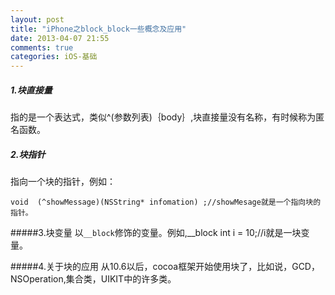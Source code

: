 ```yaml
---
layout: post
title: "iPhone之block_block一些概念及应用"
date: 2013-04-07 21:55
comments: true
categories: iOS-基础
---
```



##### 1.块直接量
指的是一个表达式，类似^(参数列表)｛body｝,块直接量没有名称，有时候称为匿名函数。
##### 2.块指针
指向一个块的指针，例如：

```objc
void  (^showMessage)(NSString* infomation) ;//showMesage就是一个指向块的指针。
```

#####3.块变量
以`__block`修饰的变量。例如,__block int i = 10;//i就是一块变量。

#####4.关于块的应用
从10.6以后，cocoa框架开始使用块了，比如说，GCD，NSOperation,集合类，UIKIT中的许多类。
